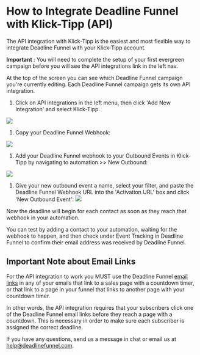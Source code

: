 # How to Integrate Deadline Funnel with Klick-Tipp \(API\)

The API integration with Klick-Tipp is the easiest and most flexible way to integrate Deadline Funnel with your Klick-Tipp account.

**Important** : You will need to complete the setup of your first evergreen campaign before you will see the API integrations link in the left nav.

At the top of the screen you can see which Deadline Funnel campaign you're currently editing. Each Deadline Funnel campaign gets its own API integration.

1. Click on API integrations in the left menu, then click 'Add New Integration' and select Klick-Tipp.

![](https://s3.amazonaws.com/helpscout.net/docs/assets/53974d6ce4b0c76107b109d1/images/5b575c100428631d7a8941d6/file-HMVU9Qj9Vj.png)

1. Copy your Deadline Funnel Webhook:

![](https://s3.amazonaws.com/helpscout.net/docs/assets/53974d6ce4b0c76107b109d1/images/5b575c1c0428631d7a8941d8/file-qd9p0qAvW8.png)

1. Add your Deadline Funnel webhook to your Outbound Events in Klick-Tipp by navigating to automation &gt;&gt; New Outbound:

![](https://s3.amazonaws.com/helpscout.net/docs/assets/53974d6ce4b0c76107b109d1/images/59975b0c2c7d3a73488c20dc/file-8CMzMKIxoi.png)

1. Give your new outbound event a name, select your filter, and paste the Deadline Funnel Webhook URL into the 'Activation URL' box and click 'New Outbound Event': ![](https://s3.amazonaws.com/helpscout.net/docs/assets/53974d6ce4b0c76107b109d1/images/59975bf3042863033a1c1dc2/file-opmfVRJdkV.png)

Now the deadline will begin for each contact as soon as they reach that webhook in your automation.

You can test by adding a contact to your automation, waiting for the webhook to happen, and then check under Event Tracking in Deadline Funnel to confirm their email address was received by Deadline Funnel.

## Important Note about Email Links

For the API integration to work you MUST use the Deadline Funnel [email links](http://documentation.deadlinefunnel.com/article/16-expiring-links) in any of your emails that link to a sales page with a countdown timer, or that link to a page in your funnel that links to another page with your countdown timer.

In other words, the API integration requires that your subscribers click one of the Deadline Funnel email links before they reach a page with a countdown. This is necessary in order to make sure each subscriber is assigned the correct deadline.

If you have any questions, send us a message in chat or email us at [help@deadlinefunnel.com](mailto:mailto:help@deadlinefunnel.com).

